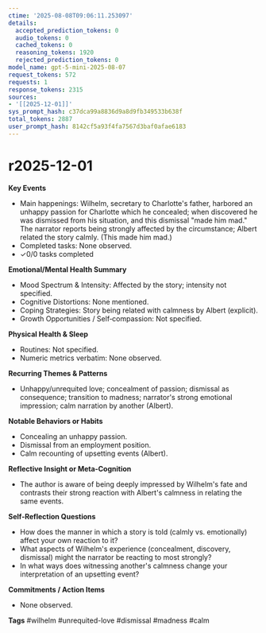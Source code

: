 ```yaml
---
ctime: '2025-08-08T09:06:11.253097'
details:
  accepted_prediction_tokens: 0
  audio_tokens: 0
  cached_tokens: 0
  reasoning_tokens: 1920
  rejected_prediction_tokens: 0
model_name: gpt-5-mini-2025-08-07
request_tokens: 572
requests: 1
response_tokens: 2315
sources:
- '[[2025-12-01]]'
sys_prompt_hash: c37dca99a8836d9a8d9fb349533b638f
total_tokens: 2887
user_prompt_hash: 8142cf5a93f4fa7567d3baf0afae6183
---
```

# r2025-12-01

**Key Events**
- Main happenings: Wilhelm, secretary to Charlotte's father, harbored an unhappy passion for Charlotte which he concealed; when discovered he was dismissed from his situation, and this dismissal "made him mad." The narrator reports being strongly affected by the circumstance; Albert related the story calmly. (This made him mad.)
- Completed tasks: None observed.
- ✓0/0 tasks completed

**Emotional/Mental Health Summary**
- Mood Spectrum & Intensity: Affected by the story; intensity not specified.
- Cognitive Distortions: None mentioned.
- Coping Strategies: Story being related with calmness by Albert (explicit).
- Growth Opportunities / Self‑compassion: Not specified.

**Physical Health & Sleep**
- Routines: Not specified.
- Numeric metrics verbatim: None observed.

**Recurring Themes & Patterns**
- Unhappy/unrequited love; concealment of passion; dismissal as consequence; transition to madness; narrator's strong emotional impression; calm narration by another (Albert).

**Notable Behaviors or Habits**
- Concealing an unhappy passion.
- Dismissal from an employment position.
- Calm recounting of upsetting events (Albert).

**Reflective Insight or Meta‑Cognition**
- The author is aware of being deeply impressed by Wilhelm's fate and contrasts their strong reaction with Albert's calmness in relating the same events.

**Self‑Reflection Questions**
- How does the manner in which a story is told (calmly vs. emotionally) affect your own reaction to it?
- What aspects of Wilhelm's experience (concealment, discovery, dismissal) might the narrator be reacting to most strongly?
- In what ways does witnessing another's calmness change your interpretation of an upsetting event?

**Commitments / Action Items**
- None observed.

**Tags**
#wilhelm #unrequited-love #dismissal #madness #calm